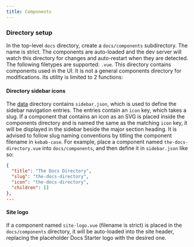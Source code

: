 ```yaml
---
title: Components
---
```


### Directory setup

In the top-level `docs` directory, create a `docs/components` subdirectory. The name is strict. The components are auto-loaded and the dev server will watch this directory for changes and auto-restart when they are detected. The following filetypes are supported: `.vue`. This directory contains components used in the UI. It is not a general components directory for modifications. Its utility is limited to 2 functions:

#### Directory sidebar icons

The [data](/the-docs-directory/data) directory contains `sidebar.json`, which is used to define the sidebar navigation entries. The entries contain an `icon` key, which takes a slug. If a component that contains an icon as an SVG is placed inside the components directory and is named the same as the matching `icon` key, it will be displayed in the sidebar beside the major section heading. It is advised to follow slug naming conventions by titling the component filename in `kebab-case`. For example, place a component named `the-docs-directory.vue` into  `docs/components`, and then define it in `sidebar.json` like so:

```json
{
  "title": "The Docs Directory",
  "slug": "the-docs-directory",
  "icon": "the-docs-directory",
  "children": []
},
...
```

#### Site logo

If a component named `site-logo.vue` (filename is strict) is placed in the `docs/components` directory, it will be auto-loaded into the site header, replacing the placeholder Docs Starter logo with the desired one.

